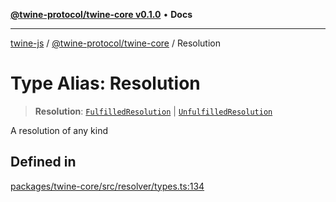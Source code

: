 [**@twine-protocol/twine-core v0.1.0**](../index.md) • **Docs**

***

[twine-js](../../../index.md) / [@twine-protocol/twine-core](../index.md) / Resolution

# Type Alias: Resolution

> **Resolution**: [`FulfilledResolution`](FulfilledResolution.md) \| [`UnfulfilledResolution`](UnfulfilledResolution.md)

A resolution of any kind

## Defined in

[packages/twine-core/src/resolver/types.ts:134](https://github.com/twine-protocol/twine-js/blob/fb5041c7a2da4a796f653066248604ca1c5dccc6/packages/twine-core/src/resolver/types.ts#L134)
